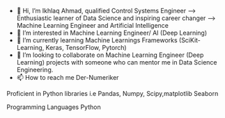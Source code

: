 - 👋 Hi, I’m Ikhlaq Ahmad, qualified Control Systems Engineer --> Enthusiastic learner of Data Science and inspiring career changer -->   Machine Learning Engineer  and Artificial Intelligence
- 👀 I’m interested in Machine Learning Engineer/ AI (Deep Learning)
- 🌱 I’m currently learning Machine Learnings Frameworks (SciKit-Learning, Keras, TensorFlow, Pytorch)
- 💞️ I’m looking to collaborate on Machine Learning Engineer (Deep Learning) projects with someone who can mentor me in Data Science Engineering. 
- 📫 How to reach me Der-Numeriker 

<!---
Der-Numeriker/Der-Numeriker is a ✨ special ✨ repository because its `README.md` (this file) appears on your GitHub profile.
You can click the Preview link to take a look at your changes.
--->Proficient in Python libraries i.e  Pandas, Numpy, Scipy,matplotlib Seaborn
Programming Languages Python
